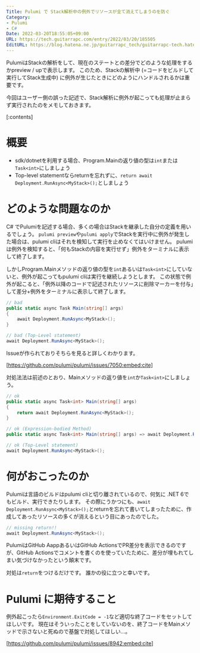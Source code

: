 ```yaml
---
Title: Pulumi で Stack解析中の例外でリソースが全て消えてしまうのを防ぐ
Category:
- Pulumi
- C#
Date: 2022-03-20T18:55:05+09:00
URL: https://tech.guitarrapc.com/entry/2022/03/20/185505
EditURL: https://blog.hatena.ne.jp/guitarrapc_tech/guitarrapc-tech.hatenablog.com/atom/entry/13574176438064022437
---
```


PulumiはStackの解析をして、現在のステートとの差分でどのような処理をするかpreview / upで表示します。
このため、Stackの解析中 (=コードをビルドして実行してStack生成中) に例外が生じたときにどのようにハンドルされるかは重要です。

今回はユーザー側の誤った記述で、Stack解析に例外が起こっても処理が止まらず実行されたのをメモしておきます。

[:contents]

# 概要

* sdk/dotnetを利用する場合、Program.Mainの返り値の型は`int`または`Task<int>`にしましょう
* Top-level statementならreturnを忘れずに、`return await Deployment.RunAsync<MyStack>();`としましょう

# どのような問題なのか

C# でPulumiを記述する場合、多くの場合はStackを継承した自分の定義を用いるでしょう。
`pulumi preview`や`pulumi apply`でStackを実行中に例外が発生した場合は、pulumi cliはそれを検知して実行を止めなくてはいけません。
pulumiは例外を検知すると、「何もStackの内容を実行せず」例外をターミナルに表示して終了します。

しかしProgram.Mainメソッドの返り値の型を`int`あるいは`Task<int>`にしていないと、例外が起こってもpulumi cliは実行を継続しようとします。
この状態で例外が起こると、「例外以降のコードで記述されたリソースに削除マーカーを付与」して差分+例外をターミナルに表示して終了します。

```cs
// bad
public static async Task Main(string[] args)
{
    await Deployment.RunAsync<MyStack>();
}

// bad (Top-Level statement)
await Deployment.RunAsync<MyStack>();
```

Issueが作られておりそちらを見ると詳しくわかります。

[https://github.com/pulumi/pulumi/issues/7050:embed:cite]

対処法法は前述のとおり、Mainメソッドの返り値を`int`か`Task<int>`にしましょう。

```cs
// ok
public static async Task<int> Main(string[] args)
{
    return await Deployment.RunAsync<MyStack>();
}

// ok (Expression-bodied Method)
public static async Task<int> Main(string[] args) => await Deployment.RunAsync<MyStack>();

// ok (Top-Level statement)
await Deployment.RunAsync<MyStack>();
```

# 何がおこったのか

Pulumiは言語のビルドはpulumi cliと切り離されているので、何気に .NET 6でもビルド、実行できたりします。
その際にうかつにも、`await Deployment.RunAsync<MyStack>();`とreturnを忘れて書いてしまったために、作成してあったリソースの多くが消えるという目にあったのでした。

```cs
// missing return!!
await Deployment.RunAsync<MyStack>();
```

PulumiはGitHub AappあるいはGitHub ActionsでPR差分を表示できるのですが、GitHub Actionsでコメントを書くのを使っていたために、差分が埋もれてしまい気づけなかったという顛末です。

対処は`return`をつけるだけです。
誰かの役に立つと幸いです。

# Pulumi に期待すること

例外起こったら`Environment.ExitCode = -1`など適切な終了コードをセットしてほしいです。
現在はそういったことをしていないのを、終了コードをMainメソッドで示さないと死ぬので基盤で対処してほしい...。

[https://github.com/pulumi/pulumi/issues/8942:embed:cite]
